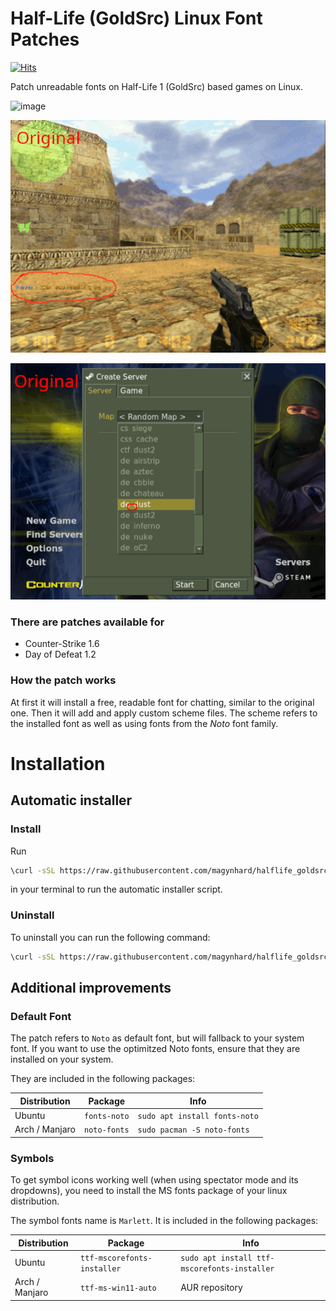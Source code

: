 # Half-Life (GoldSrc) Linux Font Patches
[![Hits](https://hits.sh/github.com/magynhard/halflife_goldsrc_linux_font_patches.svg?style=plastic&label=visitors&color=7011cc&logo=steam)](https://hits.sh/github.com/magynhard/halflife_goldsrc_linux_font_patches/)

Patch unreadable fonts on Half-Life 1 (GoldSrc) based games on Linux.

![image](https://user-images.githubusercontent.com/14541962/215915153-32132781-630f-4c4f-a0d1-e7f4fa533378.png)

![image](doc/ingame_dust.gif)

![image](doc/ingame_main_menu.gif)



### There are patches available for
* Counter-Strike 1.6
* Day of Defeat 1.2


### How the patch works

At first it will install a free, readable font for chatting, similar to the original one. Then it will add and apply custom scheme files. The scheme refers to the installed font as well as using fonts from the *Noto* font family.

# Installation
## Automatic installer
### Install
Run
```bash
\curl -sSL https://raw.githubusercontent.com/magynhard/halflife_goldsrc_linux_font_patches/master/setup.sh | ACTION=install bash
```
in your terminal to run the automatic installer script.

### Uninstall
To uninstall you can run the following command:

```bash
\curl -sSL https://raw.githubusercontent.com/magynhard/halflife_goldsrc_linux_font_patches/master/setup.sh | ACTION=uninstall bash
```

## Additional improvements
### Default Font
The patch refers to `Noto` as default font, but will fallback to your system font. If you want to use the optimitzed Noto fonts, ensure that they are installed on your system.

They are included in the following packages:

| Distribution | Package      | Info                          |
|--------------|--------------|-------------------------------|
| Ubuntu | `fonts-noto` | `sudo apt install fonts-noto` |
| Arch / Manjaro | `noto-fonts` | `sudo pacman -S noto-fonts`   |


### Symbols
To get symbol icons working well (when using spectator mode and its dropdowns), you need to install the MS fonts package of your linux distribution.

The symbol fonts name is `Marlett`. It is included in the following packages:

| Distribution | Package             | Info                |
|--------------|---------------------|---------------------|
| Ubuntu | `ttf-mscorefonts-installer`                    | `sudo apt install ttf-mscorefonts-installer` |
| Arch / Manjaro | `ttf-ms-win11-auto` | AUR repository      |
